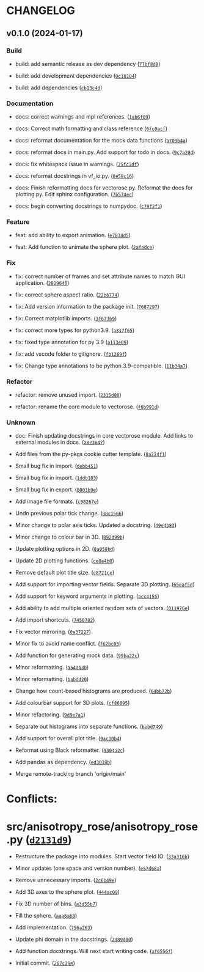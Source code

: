 # CHANGELOG



## v0.1.0 (2024-01-17)

### Build

* build: add semantic release as dev dependency ([`77bf8d8`](https://github.com/bzrudski/vectorose/commit/77bf8d8f6c8bbfbf1937ab2e3b14573988136ce6))

* build: add development dependencies ([`0c18104`](https://github.com/bzrudski/vectorose/commit/0c1810459c6ba164a83ed2e914cf5339696c2c71))

* build: add dependencies ([`cb13c4d`](https://github.com/bzrudski/vectorose/commit/cb13c4d21be567fc67f400a83448b50f6110adce))

### Documentation

* docs: correct warnings and mpl references. ([`1ab6f89`](https://github.com/bzrudski/vectorose/commit/1ab6f89d8181f3d9afa328712fd63cc5112b12aa))

* docs: Correct math formatting and class reference ([`6fc0acf`](https://github.com/bzrudski/vectorose/commit/6fc0acf95a39864ca96eeaaf575c321a471025f4))

* docs: reformat documentation for the mock data functions ([`a709b4a`](https://github.com/bzrudski/vectorose/commit/a709b4a932948f365aa3597ee1260c564aa97adb))

* docs: reformat docs in main.py. Add support for todo in docs. ([`9c7a28d`](https://github.com/bzrudski/vectorose/commit/9c7a28d3fddc7df1c9eb2d2706527c63e000ae8a))

* docs: fix whitespace issue in warnings. ([`75fc3df`](https://github.com/bzrudski/vectorose/commit/75fc3dfd09c1050a3927a7e7f5413b4ed53e853e))

* docs: reformat docstrings in vf_io.py. ([`0e58c16`](https://github.com/bzrudski/vectorose/commit/0e58c160be5f3cf08afbd8df60c17e8284044a36))

* docs: Finish reformatting docs for vectorose.py. Reformat the docs for plotting.py. Edit sphinx configuration. ([`7b574ec`](https://github.com/bzrudski/vectorose/commit/7b574ec8862191c503b1ebb73cbc6cbe63e880e7))

* docs: begin converting docstrings to numpydoc. ([`c79f2f1`](https://github.com/bzrudski/vectorose/commit/c79f2f1dd67896bdce3311feccfa90bad6dca487))

### Feature

* feat: add ability to export animation. ([`e7834d5`](https://github.com/bzrudski/vectorose/commit/e7834d5008357244812906a317285b2dc4312b2d))

* feat: Add function to animate the sphere plot. ([`2afadce`](https://github.com/bzrudski/vectorose/commit/2afadce2955110351d16277b0658c320a90ce2c1))

### Fix

* fix: correct number of frames and set attribute names to match GUI application. ([`2829646`](https://github.com/bzrudski/vectorose/commit/2829646e0b64d01b6aeda9e0a28a4f101a6b8db9))

* fix: correct sphere aspect ratio. ([`22b6774`](https://github.com/bzrudski/vectorose/commit/22b6774ce4c4da6a6e86c2e1a117ddcdaa19dabc))

* fix: Add version information to the package init. ([`7687297`](https://github.com/bzrudski/vectorose/commit/76872972953e0f923f43ef07a0a5ffac631e6107))

* fix: Correct matplotlib imports. ([`3f673b9`](https://github.com/bzrudski/vectorose/commit/3f673b9a9eafa3559bdbd1a45aba10686430ebbd))

* fix: correct more types for python3.9. ([`a317f65`](https://github.com/bzrudski/vectorose/commit/a317f65218682de2aa800aa1df94b5df23356f42))

* fix: fixed type annotation for py 3.9 ([`a113e09`](https://github.com/bzrudski/vectorose/commit/a113e09e09a7fa7d1b222310ffe6751040fb43ea))

* fix: add vscode folder to gitignore. ([`fb1269f`](https://github.com/bzrudski/vectorose/commit/fb1269f589537558812772ee2438c50b614603cf))

* fix: Change type annotations to be python 3.9-compatible. ([`11b34a7`](https://github.com/bzrudski/vectorose/commit/11b34a7bfa4f4a32f2d2ac0ca49d0a77c1fb7e39))

### Refactor

* refactor: remove unused import. ([`2315d80`](https://github.com/bzrudski/vectorose/commit/2315d8062feac63d854909c721d5c7c5f280d825))

* refactor: rename the core module to vectorose. ([`f6b991d`](https://github.com/bzrudski/vectorose/commit/f6b991d70aece8f119cc86528e96de4a7bf2eb66))

### Unknown

* doc: Finish updating docstrings in core vectorose module. Add links to external modules in docs. ([`a823647`](https://github.com/bzrudski/vectorose/commit/a82364723a487c29141d11d9c68a2f490e8af82f))

* Add files from the py-pkgs cookie cutter template. ([`8a224f1`](https://github.com/bzrudski/vectorose/commit/8a224f1f239ae2109f9a4bc88e404228ce35f6c5))

* Small bug fix in import. ([`debb451`](https://github.com/bzrudski/vectorose/commit/debb45175a7387fd73c65b32b44a4637fae5dbf9))

* Small bug fix in import. ([`1ddb103`](https://github.com/bzrudski/vectorose/commit/1ddb10330c3c363a4ebbdd4ac3d663bada8994ce))

* Small bug fix in export. ([`8001b9e`](https://github.com/bzrudski/vectorose/commit/8001b9e549d18a9bef2d4d87e1d047b396c8063d))

* Add image file formats. ([`c98267e`](https://github.com/bzrudski/vectorose/commit/c98267e171bcc11457f82217d97203572fbbd0aa))

* Undo previous polar tick change. ([`80c1566`](https://github.com/bzrudski/vectorose/commit/80c1566f1ed47b456454b8ce70a3d56b31d6a5c5))

* Minor change to polar axis ticks. Updated a docstring. ([`49e4b83`](https://github.com/bzrudski/vectorose/commit/49e4b83f5b8a2c4c34ca897389adbf963592559f))

* Minor change to colour bar in 3D. ([`892d99b`](https://github.com/bzrudski/vectorose/commit/892d99b092864dc12a547217cd7646316ccf6abf))

* Update plotting options in 2D. ([`8a058bd`](https://github.com/bzrudski/vectorose/commit/8a058bd7b737e13114f4d1682308d9eccec6d87a))

* Update 2D plotting functions. ([`ce8a4b0`](https://github.com/bzrudski/vectorose/commit/ce8a4b0e0f5779eb13fbfdbe4fa3f84e7e7c8182))

* Remove default plot title size. ([`c8721ce`](https://github.com/bzrudski/vectorose/commit/c8721ce9d2ba25c28ae21afad91301bd33e81537))

* Add support for importing vector fields. Separate 3D plotting. ([`65eaf5d`](https://github.com/bzrudski/vectorose/commit/65eaf5d929bc7e4b05cb6403dd68e4700026b7c2))

* Add support for keyword arguments in plotting. ([`acc4155`](https://github.com/bzrudski/vectorose/commit/acc41551ab1cce401fd37b094561b6ff665e43c4))

* Add ability to add multiple oriented random sets of vectors. ([`011976e`](https://github.com/bzrudski/vectorose/commit/011976eeb71d7ad76539f641cb5e0ef48fe19440))

* Add import shortcuts. ([`7450782`](https://github.com/bzrudski/vectorose/commit/74507828c617f11d3b759bebc689c1d03bbfcb7c))

* Fix vector mirroring. ([`0e37227`](https://github.com/bzrudski/vectorose/commit/0e37227165a5d9866c9cbb8b9828f96ed84516e1))

* Minor fix to avoid name conflict. ([`f62bc05`](https://github.com/bzrudski/vectorose/commit/f62bc050569838aea81b0876162a32bbc6f541d4))

* Add function for generating mock data. ([`99ba22c`](https://github.com/bzrudski/vectorose/commit/99ba22c01bfbf9648eb9d6d5f34b56a53916a932))

* Minor reformatting. ([`a54ab3b`](https://github.com/bzrudski/vectorose/commit/a54ab3b0ea831f733b115d28e07840e574207cc2))

* Minor reformatting. ([`babdd20`](https://github.com/bzrudski/vectorose/commit/babdd2027867961aa914e7783f1bea4a27d8f7ac))

* Change how count-based histograms are produced. ([`64bb72b`](https://github.com/bzrudski/vectorose/commit/64bb72b9f36317d57da37fc2eea3a45e4f11b7fa))

* Add colourbar support for 3D plots. ([`cf86895`](https://github.com/bzrudski/vectorose/commit/cf868951afe344804ad4074b9a7eb3fb861ce3a0))

* Minor refactoring. ([`9d9e7a1`](https://github.com/bzrudski/vectorose/commit/9d9e7a1b96b030ee374e3b44dbfb9d577867f658))

* Separate out histograms into separate functions. ([`bebd749`](https://github.com/bzrudski/vectorose/commit/bebd7496dc903e9f1236bda9231165819faf25ea))

* Add support for overall plot title. ([`9ac30b4`](https://github.com/bzrudski/vectorose/commit/9ac30b4a66082848d6e52965c69acd695f46f505))

* Reformat using Black reformatter. ([`9304a2c`](https://github.com/bzrudski/vectorose/commit/9304a2cba446519ec47125fec0baf47585f6ee0a))

* Add pandas as dependency. ([`ed3018b`](https://github.com/bzrudski/vectorose/commit/ed3018bb1b617ae55bfa62ee588f07339916a826))

* Merge remote-tracking branch &#39;origin/main&#39;

# Conflicts:
#	src/anisotropy_rose/anisotropy_rose.py ([`d2131d9`](https://github.com/bzrudski/vectorose/commit/d2131d9dd4c022158c8c95457cd447aedade8ac6))

* Restructure the package into modules. Start vector field IO. ([`33a316b`](https://github.com/bzrudski/vectorose/commit/33a316b4de366429dd9ec3de514278fc7358277f))

* Minor updates (one space and version number). ([`e57d68a`](https://github.com/bzrudski/vectorose/commit/e57d68a16e2b7e1b7fdd4628aabf8a4a39d66abd))

* Remove unnecessary imports. ([`2c6b49e`](https://github.com/bzrudski/vectorose/commit/2c6b49e80363501068f41c674ba21fbe8cc8ae8c))

* Add 3D axes to the sphere plot. ([`444ac09`](https://github.com/bzrudski/vectorose/commit/444ac099354c021733ebf0a73c30aecae00d32ee))

* Fix 3D number of bins. ([`a3d55b7`](https://github.com/bzrudski/vectorose/commit/a3d55b7d730c9b7e0819129cb0d194955acf208e))

* Fill the sphere. ([`aaa6a68`](https://github.com/bzrudski/vectorose/commit/aaa6a68b89fcd6e8c70d78ec72114828004a78a8))

* Add implementation. ([`756a263`](https://github.com/bzrudski/vectorose/commit/756a263770c644dfdcef1b04eead952186366487))

* Update phi domain in the docstrings. ([`2d89d00`](https://github.com/bzrudski/vectorose/commit/2d89d009f7763b6a84e4b26553d9b177dc7b7e02))

* Add function docstrings. Will next start writing code. ([`af6556f`](https://github.com/bzrudski/vectorose/commit/af6556f91a447b71afad500193965a3c8cd62f06))

* Initial commit. ([`207c39e`](https://github.com/bzrudski/vectorose/commit/207c39ef25a7ac8850fd5f66a46c89387f8e7aea))
